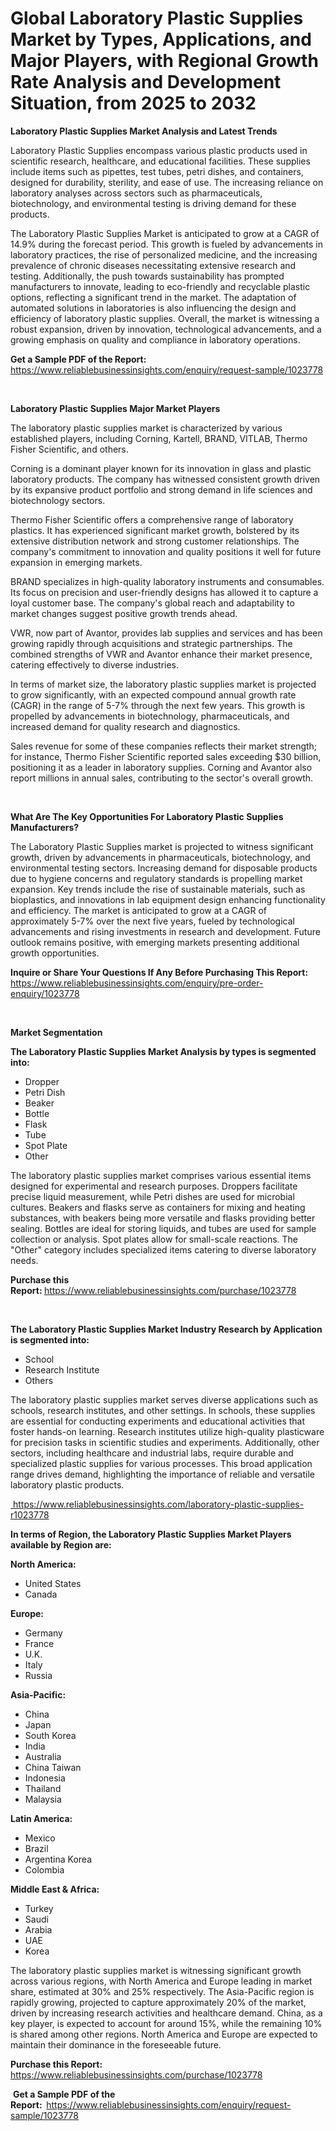 <p><h1>Global Laboratory Plastic Supplies Market by Types, Applications, and Major Players, with Regional Growth Rate Analysis and Development Situation, from 2025 to 2032</h1></p><p><strong>Laboratory Plastic Supplies Market Analysis and Latest Trends</strong></p>
<p><p>Laboratory Plastic Supplies encompass various plastic products used in scientific research, healthcare, and educational facilities. These supplies include items such as pipettes, test tubes, petri dishes, and containers, designed for durability, sterility, and ease of use. The increasing reliance on laboratory analyses across sectors such as pharmaceuticals, biotechnology, and environmental testing is driving demand for these products.</p><p>The Laboratory Plastic Supplies Market is anticipated to grow at a CAGR of 14.9% during the forecast period. This growth is fueled by advancements in laboratory practices, the rise of personalized medicine, and the increasing prevalence of chronic diseases necessitating extensive research and testing. Additionally, the push towards sustainability has prompted manufacturers to innovate, leading to eco-friendly and recyclable plastic options, reflecting a significant trend in the market. The adaptation of automated solutions in laboratories is also influencing the design and efficiency of laboratory plastic supplies. Overall, the market is witnessing a robust expansion, driven by innovation, technological advancements, and a growing emphasis on quality and compliance in laboratory operations.</p></p>
<p><strong>Get a Sample PDF of the Report:&nbsp;</strong> <a href="https://www.reliablebusinessinsights.com/enquiry/request-sample/1023778?utm_campaign=116&utm_medium=2&utm_source=Github&utm_content=ia&utm_term=18042025&utm_id=laboratory-plastic-supplies">https://www.reliablebusinessinsights.com/enquiry/request-sample/1023778</a></p>
<p>&nbsp;</p>
<p><strong>Laboratory Plastic Supplies Major Market Players</strong></p>
<p><p>The laboratory plastic supplies market is characterized by various established players, including Corning, Kartell, BRAND, VITLAB, Thermo Fisher Scientific, and others. </p><p>Corning is a dominant player known for its innovation in glass and plastic laboratory products. The company has witnessed consistent growth driven by its expansive product portfolio and strong demand in life sciences and biotechnology sectors. </p><p>Thermo Fisher Scientific offers a comprehensive range of laboratory plastics. It has experienced significant market growth, bolstered by its extensive distribution network and strong customer relationships. The company's commitment to innovation and quality positions it well for future expansion in emerging markets.</p><p>BRAND specializes in high-quality laboratory instruments and consumables. Its focus on precision and user-friendly designs has allowed it to capture a loyal customer base. The company's global reach and adaptability to market changes suggest positive growth trends ahead.</p><p>VWR, now part of Avantor, provides lab supplies and services and has been growing rapidly through acquisitions and strategic partnerships. The combined strengths of VWR and Avantor enhance their market presence, catering effectively to diverse industries.</p><p>In terms of market size, the laboratory plastic supplies market is projected to grow significantly, with an expected compound annual growth rate (CAGR) in the range of 5-7% through the next few years. This growth is propelled by advancements in biotechnology, pharmaceuticals, and increased demand for quality research and diagnostics.</p><p>Sales revenue for some of these companies reflects their market strength; for instance, Thermo Fisher Scientific reported sales exceeding $30 billion, positioning it as a leader in laboratory supplies. Corning and Avantor also report millions in annual sales, contributing to the sector's overall growth.</p></p>
<p>&nbsp;</p>
<p><strong>What Are The Key Opportunities For Laboratory Plastic Supplies Manufacturers?</strong></p>
<p><p>The Laboratory Plastic Supplies market is projected to witness significant growth, driven by advancements in pharmaceuticals, biotechnology, and environmental testing sectors. Increasing demand for disposable products due to hygiene concerns and regulatory standards is propelling market expansion. Key trends include the rise of sustainable materials, such as bioplastics, and innovations in lab equipment design enhancing functionality and efficiency. The market is anticipated to grow at a CAGR of approximately 5-7% over the next five years, fueled by technological advancements and rising investments in research and development. Future outlook remains positive, with emerging markets presenting additional growth opportunities.</p></p>
<p><strong>Inquire or Share Your Questions If Any Before Purchasing This Report:</strong> <a href="https://www.reliablebusinessinsights.com/enquiry/pre-order-enquiry/1023778?utm_campaign=116&utm_medium=2&utm_source=Github&utm_content=ia&utm_term=18042025&utm_id=laboratory-plastic-supplies">https://www.reliablebusinessinsights.com/enquiry/pre-order-enquiry/1023778</a></p>
<p>&nbsp;</p>
<p><strong>Market Segmentation</strong></p>
<p><strong>The Laboratory Plastic Supplies Market Analysis by types is segmented into:</strong></p>
<p><ul><li>Dropper</li><li>Petri Dish</li><li>Beaker</li><li>Bottle</li><li>Flask</li><li>Tube</li><li>Spot Plate</li><li>Other</li></ul></p>
<p><p>The laboratory plastic supplies market comprises various essential items designed for experimental and research purposes. Droppers facilitate precise liquid measurement, while Petri dishes are used for microbial cultures. Beakers and flasks serve as containers for mixing and heating substances, with beakers being more versatile and flasks providing better sealing. Bottles are ideal for storing liquids, and tubes are used for sample collection or analysis. Spot plates allow for small-scale reactions. The "Other" category includes specialized items catering to diverse laboratory needs.</p></p>
<p><strong>Purchase this Report:&nbsp;</strong><a href="https://www.reliablebusinessinsights.com/purchase/1023778?utm_campaign=116&utm_medium=2&utm_source=Github&utm_content=ia&utm_term=18042025&utm_id=laboratory-plastic-supplies">https://www.reliablebusinessinsights.com/purchase/1023778</a></p>
<p>&nbsp;</p>
<p><strong>The Laboratory Plastic Supplies Market Industry Research by Application is segmented into:</strong></p>
<p><ul><li>School</li><li>Research Institute</li><li>Others</li></ul></p>
<p><p>The laboratory plastic supplies market serves diverse applications such as schools, research institutes, and other settings. In schools, these supplies are essential for conducting experiments and educational activities that foster hands-on learning. Research institutes utilize high-quality plasticware for precision tasks in scientific studies and experiments. Additionally, other sectors, including healthcare and industrial labs, require durable and specialized plastic supplies for various processes. This broad application range drives demand, highlighting the importance of reliable and versatile laboratory plastic products.</p></p>
<p><a href="https://www.reliablebusinessinsights.com/laboratory-plastic-supplies-r1023778?utm_campaign=116&utm_medium=2&utm_source=Github&utm_content=ia&utm_term=18042025&utm_id=laboratory-plastic-supplies">&nbsp;https://www.reliablebusinessinsights.com/laboratory-plastic-supplies-r1023778</a></p>
<p><strong>In terms of Region, the Laboratory Plastic Supplies Market Players available by Region are:</strong></p>
<p>
    <p> <strong> North America: </strong>
        <ul>
            <li>United States</li>
            <li>Canada</li>
        </ul>
        </p> 
    <p> <strong> Europe: </strong>
        <ul>
            <li>Germany</li>
            <li>France</li>
            <li>U.K.</li>
            <li>Italy</li>
            <li>Russia</li>
        </ul>
        </p> 
    <p> <strong> Asia-Pacific: </strong>
        <ul>
            <li>China</li>
            <li>Japan</li>
            <li>South Korea</li>
            <li>India</li>
            <li>Australia</li>
            <li>China Taiwan</li>
            <li>Indonesia</li>
            <li>Thailand</li>
            <li>Malaysia</li>
        </ul>
        </p> 
    <p> <strong> Latin America: </strong>
        <ul>
            <li>Mexico</li>
            <li>Brazil</li>
            <li>Argentina Korea</li>
            <li>Colombia</li>
        </ul>
        </p> 
    <p> <strong> Middle East & Africa: </strong>
        <ul>
            <li>Turkey</li>
            <li>Saudi</li>
            <li>Arabia</li>
            <li>UAE</li>
            <li>Korea</li>
        </ul>
    </p>
    </p>
<p><p>The laboratory plastic supplies market is witnessing significant growth across various regions, with North America and Europe leading in market share, estimated at 30% and 25% respectively. The Asia-Pacific region is rapidly growing, projected to capture approximately 20% of the market, driven by increasing research activities and healthcare demand. China, as a key player, is expected to account for around 15%, while the remaining 10% is shared among other regions. North America and Europe are expected to maintain their dominance in the foreseeable future.</p></p>
<p><strong>Purchase this Report: </strong><a href="https://www.reliablebusinessinsights.com/purchase/1023778?utm_campaign=116&utm_medium=2&utm_source=Github&utm_content=ia&utm_term=18042025&utm_id=laboratory-plastic-supplies">https://www.reliablebusinessinsights.com/purchase/1023778</a></p>
<p>&nbsp;<strong>Get a Sample PDF of the Report:&nbsp;&nbsp;</strong><a href="https://www.reliablebusinessinsights.com/enquiry/request-sample/1023778?utm_campaign=116&utm_medium=2&utm_source=Github&utm_content=ia&utm_term=18042025&utm_id=laboratory-plastic-supplies">https://www.reliablebusinessinsights.com/enquiry/request-sample/1023778</a></p>
<p><strong></strong></p>
<p><p></p><p></p><p></p></p>